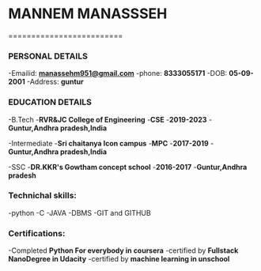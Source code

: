 # MANNEM MANASSSEH
=========================
### PERSONAL DETAILS
-Emailid: **manassehm951@gmail.com**
-phone: **8333055171**
-DOB: **05-09-2001**
-Address: **guntur**

### EDUCATION DETAILS
-B.Tech
 -**RVR&JC College of Engineering**
 -**CSE**
 -**2019-2023**
 -**Guntur,Andhra pradesh,India**
 
 -Intermediate 
  -**Sri chaitanya Icon campus**
  -**MPC**
  -**2017-2019**
  -**Guntur,Andhra pradesh,India**
  
 -SSC
  -**DR.KKR's Gowtham concept school**
  -**2016-2017**
  -**Guntur,Andhra pradesh**
  
 ### Technichal skills:
  -python
  -C
  -JAVA
  -DBMS
  -GIT and GITHUB
  
 ### Certifications:
  -Completed **Python For everybody in coursera** 
  -certified by **Fullstack NanoDegree in Udacity**
  -certified by **machine learning in unschool**
